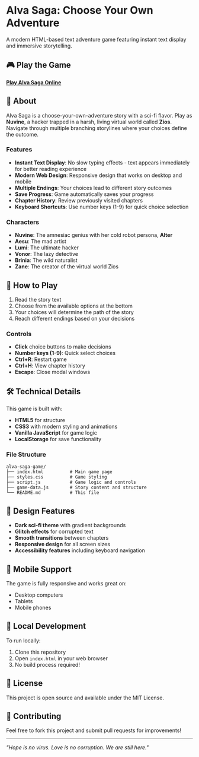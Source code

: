 # Alva Saga: Choose Your Own Adventure

A modern HTML-based text adventure game featuring instant text display and immersive storytelling.

## 🎮 Play the Game

**[Play Alva Saga Online](https://devoror.github.io/bar_test2/index.html)**



## 📖 About

Alva Saga is a choose-your-own-adventure story with a sci-fi flavor. Play as **Nuvine**, a hacker trapped in a harsh, living virtual world called **Zios**. Navigate through multiple branching storylines where your choices define the outcome.

### Features

- **Instant Text Display**: No slow typing effects - text appears immediately for better reading experience
- **Modern Web Design**: Responsive design that works on desktop and mobile
- **Multiple Endings**: Your choices lead to different story outcomes
- **Save Progress**: Game automatically saves your progress
- **Chapter History**: Review previously visited chapters
- **Keyboard Shortcuts**: Use number keys (1-9) for quick choice selection

### Characters

- **Nuvine**: The amnesiac genius with her cold robot persona, **Alter**
- **Aesu**: The mad artist
- **Lumi**: The ultimate hacker
- **Vonor**: The lazy detective
- **Brinia**: The wild naturalist
- **Zane**: The creator of the virtual world Zios

## 🚀 How to Play

1. Read the story text
2. Choose from the available options at the bottom
3. Your choices will determine the path of the story
4. Reach different endings based on your decisions

### Controls

- **Click** choice buttons to make decisions
- **Number keys (1-9)**: Quick select choices
- **Ctrl+R**: Restart game
- **Ctrl+H**: View chapter history
- **Escape**: Close modal windows

## 🛠️ Technical Details

This game is built with:
- **HTML5** for structure
- **CSS3** with modern styling and animations
- **Vanilla JavaScript** for game logic
- **LocalStorage** for save functionality

### File Structure

```
alva-saga-game/
├── index.html          # Main game page
├── styles.css          # Game styling
├── script.js           # Game logic and controls
├── game-data.js        # Story content and structure
└── README.md           # This file
```

## 🎨 Design Features

- **Dark sci-fi theme** with gradient backgrounds
- **Glitch effects** for corrupted text
- **Smooth transitions** between chapters
- **Responsive design** for all screen sizes
- **Accessibility features** including keyboard navigation

## 📱 Mobile Support

The game is fully responsive and works great on:
- Desktop computers
- Tablets
- Mobile phones

## 🔧 Local Development

To run locally:

1. Clone this repository
2. Open `index.html` in your web browser
3. No build process required!

## 📄 License

This project is open source and available under the MIT License.

## 🤝 Contributing

Feel free to fork this project and submit pull requests for improvements!

---

*"Hope is no virus. Love is no corruption. We are still here."*

